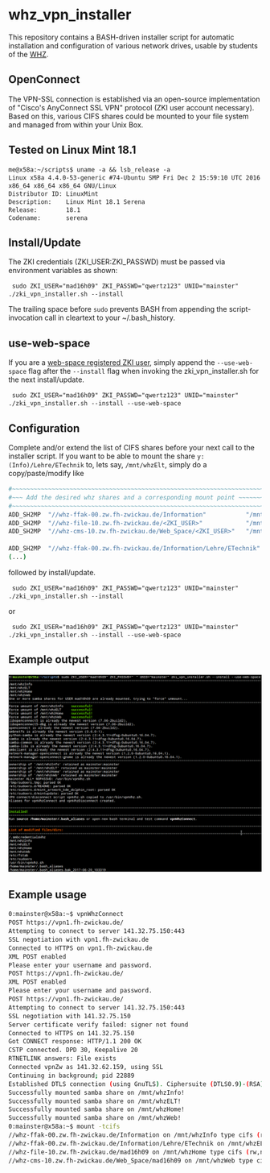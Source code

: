 # whz_vpn_installer #
This repository contains a BASH-driven installer script for automatic installation and configuration of various network drives, usable by students of the [WHZ](https://www.fh-zwickau.de/).

## OpenConnect ##
The VPN-SSL connection is established via an open-source implementation of "Cisco's AnyConnect SSL VPN" protocol (ZKI user account necessary). Based on this, various CIFS shares could be mounted to your file system and managed from within your Unix Box.

## Tested on Linux Mint 18.1 ##
```
me@x58a:~/scripts$ uname -a && lsb_release -a
Linux x58a 4.4.0-53-generic #74-Ubuntu SMP Fri Dec 2 15:59:10 UTC 2016 x86_64 x86_64 x86_64 GNU/Linux
Distributor ID: LinuxMint
Description:    Linux Mint 18.1 Serena
Release:        18.1
Codename:       serena
```

## Install/Update ##
The ZKI credentials (ZKI_USER:ZKI_PASSWD) must be passed via environment variables as shown: 
```
 sudo ZKI_USER="mad16h09" ZKI_PASSWD="qwertz123" UNID="mainster" ./zki_vpn_installer.sh --install
```
The trailing space before ``` sudo ``` prevents BASH from appending the script-invocation call in cleartext to your ~/.bash_history.

## use-web-space ##
If you are a [web-space registered ZKI user](https://www.fh-zwickau.de/zki/nutzerservice/webspace-freischalten/), simply append the ```--use-web-space``` flag after the ```--install``` flag when invoking the zki_vpn_installer.sh for the next install/update. 
```
 sudo ZKI_USER="mad16h09" ZKI_PASSWD="qwertz123" UNID="mainster" ./zki_vpn_installer.sh --install --use-web-space
```

## Configuration ##
Complete and/or extend the list of CIFS shares before your next call to the installer script. 
If you want to be able to mount the share ```y:(Info)/Lehre/ETechnik``` to, lets say, ```/mnt/whzElt```, simply do a copy/paste/modify like

```bash
#~~~~~~~~~~~~~~~~~~~~~~~~~~~~~~~~~~~~~~~~~~~~~~~~~~~~~~~~~~~~~~~~~~~~~~~~~~~~~~
#~~~ Add the desired whz shares and a corresponding mount point ~~~~~~~~~~~~~~~
#~~~~~~~~~~~~~~~~~~~~~~~~~~~~~~~~~~~~~~~~~~~~~~~~~~~~~~~~~~~~~~~~~~~~~~~~~~~~~~
ADD_SH2MP  "//whz-ffak-00.zw.fh-zwickau.de/Information"           "/mnt/whzInfo"
ADD_SH2MP  "//whz-file-10.zw.fh-zwickau.de/<ZKI_USER>"            "/mnt/whzHome"
ADD_SH2MP  "//whz-cms-10.zw.fh-zwickau.de/Web_Space/<ZKI_USER>"   "/mnt/whzWeb"

ADD_SH2MP  "//whz-ffak-00.zw.fh-zwickau.de/Information/Lehre/ETechnik"  "/mnt/whzElt"
(...)
```
followed by 
install/update. 

```
 sudo ZKI_USER="mad16h09" ZKI_PASSWD="qwertz123" UNID="mainster" ./zki_vpn_installer.sh --install
```
or  
```
 sudo ZKI_USER="mad16h09" ZKI_PASSWD="qwertz123" UNID="mainster" ./zki_vpn_installer.sh --install --use-web-space
```

## Example output ##
![BASH out](https://github.com/mainster/whz_vpn_installer/blob/master/bash.png)

## Example usage ##
```bash
0:mainster@x58a:~$ vpnWhzConnect 
POST https://vpn1.fh-zwickau.de/
Attempting to connect to server 141.32.75.150:443
SSL negotiation with vpn1.fh-zwickau.de
Connected to HTTPS on vpn1.fh-zwickau.de
XML POST enabled
Please enter your username and password.
POST https://vpn1.fh-zwickau.de/
XML POST enabled
Please enter your username and password.
POST https://vpn1.fh-zwickau.de/
Attempting to connect to server 141.32.75.150:443
SSL negotiation with 141.32.75.150
Server certificate verify failed: signer not found
Connected to HTTPS on 141.32.75.150
Got CONNECT response: HTTP/1.1 200 OK
CSTP connected. DPD 30, Keepalive 20
RTNETLINK answers: File exists
Connected vpnZw as 141.32.62.159, using SSL
Continuing in background; pid 22889
Established DTLS connection (using GnuTLS). Ciphersuite (DTLS0.9)-(RSA)-(3DES-CBC)-(SHA1).
Successfully mounted samba share on /mnt/whzInfo!
Successfully mounted samba share on /mnt/whzELT!
Successfully mounted samba share on /mnt/whzHome!
Successfully mounted samba share on /mnt/whzWeb!
0:mainster@x58a:~$ mount -tcifs
//whz-ffak-00.zw.fh-zwickau.de/Information on /mnt/whzInfo type cifs (rw,nosuid,nodev,noexec,relatime,vers=1.0,cache=strict,username=mad16h09,domain=ZW,uid=1000,forceuid,gid=1000,forcegid,addr=141.32.44.76,file_mode=0755,dir_mode=0755,nounix,mapposix,nobrl,rsize=61440,wsize=65536,actimeo=1)
//whz-ffak-00.zw.fh-zwickau.de/Information/Lehre/ETechnik on /mnt/whzELT type cifs (rw,nosuid,nodev,noexec,relatime,vers=1.0,cache=strict,username=mad16h09,domain=ZW,uid=1000,forceuid,gid=1000,forcegid,addr=141.32.44.76,file_mode=0755,dir_mode=0755,nounix,mapposix,nobrl,rsize=61440,wsize=65536,actimeo=1)
//whz-file-10.zw.fh-zwickau.de/mad16h09 on /mnt/whzHome type cifs (rw,nosuid,nodev,noexec,relatime,vers=1.0,cache=strict,username=mad16h09,domain=ZW,uid=1000,forceuid,gid=1000,forcegid,addr=141.32.45.86,file_mode=0755,dir_mode=0755,nounix,mapposix,nobrl,rsize=61440,wsize=65536,actimeo=1)
//whz-cms-10.zw.fh-zwickau.de/Web_Space/mad16h09 on /mnt/whzWeb type cifs (rw,nosuid,nodev,noexec,relatime,vers=1.0,cache=strict,username=mad16h09,domain=ZW,uid=1000,forceuid,gid=1000,forcegid,addr=141.32.44.56,file_mode=0755,dir_mode=0755,nounix,mapposix,nobrl,rsize=61440,wsize=65536,actimeo=1)
```
